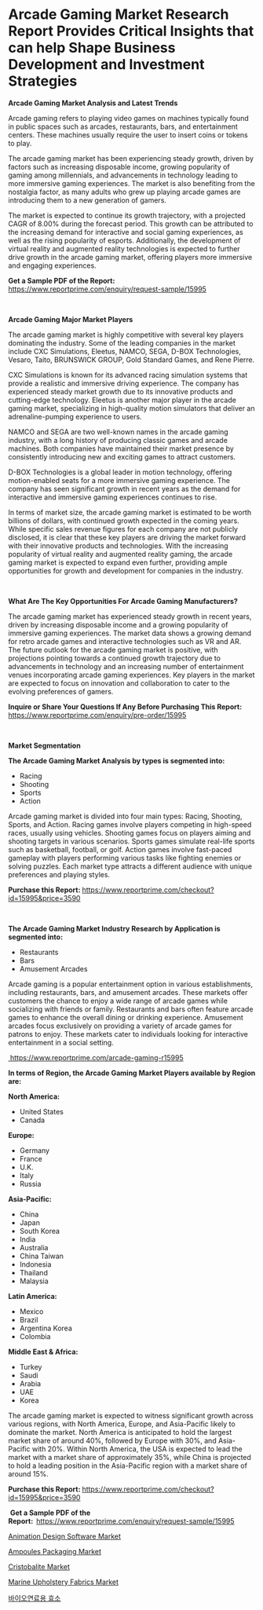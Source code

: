 <p><h1>Arcade Gaming Market Research Report Provides Critical Insights that can help Shape Business Development and Investment Strategies</h1></p><p><strong>Arcade Gaming Market Analysis and Latest Trends</strong></p>
<p><p>Arcade gaming refers to playing video games on machines typically found in public spaces such as arcades, restaurants, bars, and entertainment centers. These machines usually require the user to insert coins or tokens to play.</p><p>The arcade gaming market has been experiencing steady growth, driven by factors such as increasing disposable income, growing popularity of gaming among millennials, and advancements in technology leading to more immersive gaming experiences. The market is also benefiting from the nostalgia factor, as many adults who grew up playing arcade games are introducing them to a new generation of gamers.</p><p>The market is expected to continue its growth trajectory, with a projected CAGR of 8.00% during the forecast period. This growth can be attributed to the increasing demand for interactive and social gaming experiences, as well as the rising popularity of esports. Additionally, the development of virtual reality and augmented reality technologies is expected to further drive growth in the arcade gaming market, offering players more immersive and engaging experiences.</p></p>
<p><strong>Get a Sample PDF of the Report:&nbsp;</strong> <a href="https://www.reportprime.com/enquiry/request-sample/15995">https://www.reportprime.com/enquiry/request-sample/15995</a></p>
<p>&nbsp;</p>
<p><strong>Arcade Gaming Major Market Players</strong></p>
<p><p>The arcade gaming market is highly competitive with several key players dominating the industry. Some of the leading companies in the market include CXC Simulations, Eleetus, NAMCO, SEGA, D-BOX Technologies, Vesaro, Taito, BRUNSWICK GROUP, Gold Standard Games, and Rene Pierre.</p><p>CXC Simulations is known for its advanced racing simulation systems that provide a realistic and immersive driving experience. The company has experienced steady market growth due to its innovative products and cutting-edge technology. Eleetus is another major player in the arcade gaming market, specializing in high-quality motion simulators that deliver an adrenaline-pumping experience to users.</p><p>NAMCO and SEGA are two well-known names in the arcade gaming industry, with a long history of producing classic games and arcade machines. Both companies have maintained their market presence by consistently introducing new and exciting games to attract customers.</p><p>D-BOX Technologies is a global leader in motion technology, offering motion-enabled seats for a more immersive gaming experience. The company has seen significant growth in recent years as the demand for interactive and immersive gaming experiences continues to rise.</p><p>In terms of market size, the arcade gaming market is estimated to be worth billions of dollars, with continued growth expected in the coming years. While specific sales revenue figures for each company are not publicly disclosed, it is clear that these key players are driving the market forward with their innovative products and technologies. With the increasing popularity of virtual reality and augmented reality gaming, the arcade gaming market is expected to expand even further, providing ample opportunities for growth and development for companies in the industry.</p></p>
<p>&nbsp;</p>
<p><strong>What Are The Key Opportunities For Arcade Gaming Manufacturers?</strong></p>
<p><p>The arcade gaming market has experienced steady growth in recent years, driven by increasing disposable income and a growing popularity of immersive gaming experiences. The market data shows a growing demand for retro arcade games and interactive technologies such as VR and AR. The future outlook for the arcade gaming market is positive, with projections pointing towards a continued growth trajectory due to advancements in technology and an increasing number of entertainment venues incorporating arcade gaming experiences. Key players in the market are expected to focus on innovation and collaboration to cater to the evolving preferences of gamers.</p></p>
<p><strong>Inquire or Share Your Questions If Any Before Purchasing This Report:</strong> <a href="https://www.reportprime.com/enquiry/pre-order/15995">https://www.reportprime.com/enquiry/pre-order/15995</a></p>
<p>&nbsp;</p>
<p><strong>Market Segmentation</strong></p>
<p><strong>The Arcade Gaming Market Analysis by types is segmented into:</strong></p>
<p><ul><li>Racing</li><li>Shooting</li><li>Sports</li><li>Action</li></ul></p>
<p><p>Arcade gaming market is divided into four main types: Racing, Shooting, Sports, and Action. Racing games involve players competing in high-speed races, usually using vehicles. Shooting games focus on players aiming and shooting targets in various scenarios. Sports games simulate real-life sports such as basketball, football, or golf. Action games involve fast-paced gameplay with players performing various tasks like fighting enemies or solving puzzles. Each market type attracts a different audience with unique preferences and playing styles.</p></p>
<p><strong>Purchase this Report:&nbsp;</strong><a href="https://www.reportprime.com/checkout?id=15995&price=3590">https://www.reportprime.com/checkout?id=15995&price=3590</a></p>
<p>&nbsp;</p>
<p><strong>The Arcade Gaming Market Industry Research by Application is segmented into:</strong></p>
<p><ul><li>Restaurants</li><li>Bars</li><li>Amusement Arcades</li></ul></p>
<p><p>Arcade gaming is a popular entertainment option in various establishments, including restaurants, bars, and amusement arcades. These markets offer customers the chance to enjoy a wide range of arcade games while socializing with friends or family. Restaurants and bars often feature arcade games to enhance the overall dining or drinking experience. Amusement arcades focus exclusively on providing a variety of arcade games for patrons to enjoy. These markets cater to individuals looking for interactive entertainment in a social setting.</p></p>
<p><a href="https://www.reportprime.com/arcade-gaming-r15995">&nbsp;https://www.reportprime.com/arcade-gaming-r15995</a></p>
<p><strong>In terms of Region, the Arcade Gaming Market Players available by Region are:</strong></p>
<p>
    <p> <strong> North America: </strong>
        <ul>
            <li>United States</li>
            <li>Canada</li>
        </ul>
        </p> 
    <p> <strong> Europe: </strong>
        <ul>
            <li>Germany</li>
            <li>France</li>
            <li>U.K.</li>
            <li>Italy</li>
            <li>Russia</li>
        </ul>
        </p> 
    <p> <strong> Asia-Pacific: </strong>
        <ul>
            <li>China</li>
            <li>Japan</li>
            <li>South Korea</li>
            <li>India</li>
            <li>Australia</li>
            <li>China Taiwan</li>
            <li>Indonesia</li>
            <li>Thailand</li>
            <li>Malaysia</li>
        </ul>
        </p> 
    <p> <strong> Latin America: </strong>
        <ul>
            <li>Mexico</li>
            <li>Brazil</li>
            <li>Argentina Korea</li>
            <li>Colombia</li>
        </ul>
        </p> 
    <p> <strong> Middle East & Africa: </strong>
        <ul>
            <li>Turkey</li>
            <li>Saudi</li>
            <li>Arabia</li>
            <li>UAE</li>
            <li>Korea</li>
        </ul>
    </p>
    </p>
<p><p>The arcade gaming market is expected to witness significant growth across various regions, with North America, Europe, and Asia-Pacific likely to dominate the market. North America is anticipated to hold the largest market share of around 40%, followed by Europe with 30%, and Asia-Pacific with 20%. Within North America, the USA is expected to lead the market with a market share of approximately 35%, while China is projected to hold a leading position in the Asia-Pacific region with a market share of around 15%.</p></p>
<p><strong>Purchase this Report: </strong><a href="https://www.reportprime.com/checkout?id=15995&price=3590">https://www.reportprime.com/checkout?id=15995&price=3590</a></p>
<p>&nbsp;<strong>Get a Sample PDF of the Report:&nbsp;&nbsp;</strong><a href="https://www.reportprime.com/enquiry/request-sample/15995">https://www.reportprime.com/enquiry/request-sample/15995</a></p>
<p><strong></strong></p>
<p><p><a href="https://github.com/timeliteaut/Market-Research-Report-List-2/blob/main/animation-design-software-market.md">Animation Design Software Market</a></p><p><a href="https://github.com/bobicer/Market-Research-Report-List-2/blob/main/ampoules-packaging-market.md">Ampoules Packaging Market</a></p><p><a href="https://issuu.com/reportprime-2/docs/cristobalite-market-size-2030.pptx">Cristobalite Market</a></p><p><a href="https://issuu.com/reportprime-2/docs/marine-upholstery-fabrics-market-size-2030.pptx">Marine Upholstery Fabrics Market</a></p><p><a href="https://github.com/JonHarrtis67676y/Market-Research-Report-List-1/blob/main/821734323829.md">바이오연료용 효소</a></p></p>